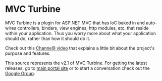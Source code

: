 MVC Turbine
===========

MVC Turbine is a plugin for ASP.NET MVC that has IoC baked in and auto-wires controllers, binders, view engines, http modules, etc. that reside within your application. Thus you worry more about what your application should do, rather than how it should do it.

Check out this [Channel9 video](http://channel9.msdn.com/posts/jongalloway/Jon-Takes-Five-with-Javier-Lozano-on-MVC-Turbine) that explains a little bit about the project's purpose and features.

This source represents the v2.1 of MVC Turbine.  For getting the latest releases, go to [main portal site](http://turbineproject.com) or to start a conversation check out the [Google Group](http://groups.google.com/group/mvcturbine).

